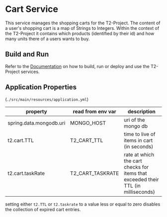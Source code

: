 # Cart Service

This service manages the shopping carts for the T2-Project.
The content of a user's shopping cart is a map of Strings to Integers.
Within the context of the T2-Project it contains which products (identified by their id) and how many units there of a users wants to buy.

## Build and Run

Refer to the [Documentation](https://t2-documentation.readthedocs.io/en/latest/microservices/deploy.html) on how to build, run or deploy and use the T2-Project services.

## Application Properties

(`./src/main/resources/application.yml`)

| property | read from env var | description |
| -------- | ----------------- | ----------- |
| spring.data.mongodb.uri | MONGO_HOST | uri of the mongo db |
| t2.cart.TTL | T2_CART_TTL | time to live of items in cart (in seconds) |
| t2.cart.taskRate | T2_CART_TASKRATE | rate at which the cart checks for items that exceeded their TTL (in milliseconds) |

setting either `t2.TTL` or `t2.taskrate` to a value less or equal to zero disables the collection of expired cart entries.
